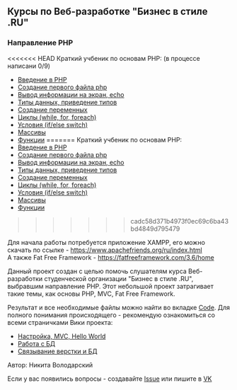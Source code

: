 ## Курсы по Веб-разработке "Бизнес в стиле .RU"
### Направление PHP

<<<<<<< HEAD
Краткий учбеник по основам PHP: (в процессе написани 0/9)
* [Введение в PHP]()
* [Создание первого файла php]()
* [Вывод информации на экран, echo]()
* [Типы данных, приведение типов]()
* [Создание переменных]()
* [Циклы (while, for, foreach)]()
* [Условия (if/else switch)]()
* [Массивы]()
* [Функции]()
=======
Краткий учбеник по основам PHP:
* [Введение в PHP](https://github.com/NickWatsonMan/phpschool/blob/master/book/1intro.md)
* [Создание первого файла php](https://github.com/NickWatsonMan/phpschool/blob/master/book/2firstPhp.md)
* [Вывод информации на экран, echo](https://github.com/NickWatsonMan/phpschool/blob/master/book/3echo.md)
* [Типы данных, приведение типов](https://github.com/NickWatsonMan/phpschool/blob/master/book/4types.md)
* [Создание переменных](https://github.com/NickWatsonMan/phpschool/blob/master/book/5vars.md)
* [Циклы (while, for, foreach)](https://github.com/NickWatsonMan/phpschool/blob/master/book/6while.md)
* [Условия (if/else switch)](https://github.com/NickWatsonMan/phpschool/blob/master/book/7if.md)
* [Массивы](https://github.com/NickWatsonMan/phpschool/blob/master/book/8massiv.md)
* [Функции](https://github.com/NickWatsonMan/phpschool/blob/master/book/9func.md)
>>>>>>> cadc58d371b4973f0ec69c6ba43bd4849d795479

Для начала работы потребуется приложение XAMPP, его можно скачать по ссылке - https://www.apachefriends.org/ru/index.html   
А также Fat Free Framework - https://fatfreeframework.com/3.6/home

Данный проект создан с целью помочь слушателям курса Веб-разработки студенческой организации "Бизнес в стиле .RU", выбравшим направление PHP. Этот небольшой проект затрагивает такие темы, как основы PHP, MVC, Fat Free Framework. 

Результат и все необходимые файлы можно найти во вкладке [Code](https://github.com/NickWatsonMan/phpschool). Для полного понимания происходящего - рекомендую ознакомиться со всеми страничками Вики проекта:

* [Настройка, MVC, Hello World](https://github.com/NickWatsonMan/phpschool/wiki/%D0%9D%D0%B0%D1%81%D1%82%D1%80%D0%BE%D0%B9%D0%BA%D0%B0,-MVC,-Hello-World)
* [Работа с БД](https://github.com/NickWatsonMan/phpschool/wiki/%D0%A0%D0%B0%D0%B1%D0%BE%D1%82%D0%B0-%D1%81-%D0%91%D0%94)  
* [Связывание верстки и БД](https://github.com/NickWatsonMan/phpschool/wiki/%D0%A1%D0%B2%D1%8F%D0%B7%D1%8B%D0%B2%D0%B0%D0%BD%D0%B8%D0%B5-%D0%B2%D0%B5%D1%80%D1%81%D1%82%D0%BA%D0%B8-%D0%B8-%D0%91%D0%94)

Автор: Никита Володарский

Если у вас появились вопросы - создавайте [Issue](https://github.com/NickWatsonMan/phpschool/issues) или пишите в [VK](https://vk.com/watsonback)

